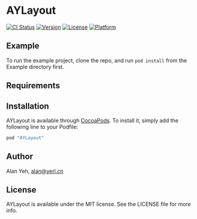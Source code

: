# AYLayout

[![CI Status](http://img.shields.io/travis/alan-yeh/AYLayout.svg?style=flat)](https://travis-ci.org/alan-yeh/AYLayout)
[![Version](https://img.shields.io/cocoapods/v/AYLayout.svg?style=flat)](http://cocoapods.org/pods/AYLayout)
[![License](https://img.shields.io/cocoapods/l/AYLayout.svg?style=flat)](http://cocoapods.org/pods/AYLayout)
[![Platform](https://img.shields.io/cocoapods/p/AYLayout.svg?style=flat)](http://cocoapods.org/pods/AYLayout)

## Example

To run the example project, clone the repo, and run `pod install` from the Example directory first.

## Requirements

## Installation

AYLayout is available through [CocoaPods](http://cocoapods.org). To install
it, simply add the following line to your Podfile:

```ruby
pod "AYLayout"
```

## Author

Alan Yeh, alan@yerl.cn

## License

AYLayout is available under the MIT license. See the LICENSE file for more info.
